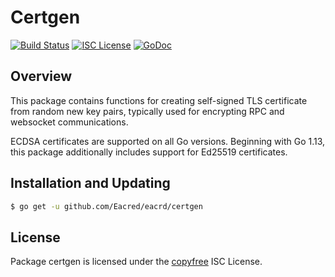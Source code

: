 Certgen
======

[![Build Status](https://github.com/Eacred/eacrd/workflows/Build%20and%20Test/badge.svg)](https://github.com/Eacred/eacrd/actions)
[![ISC License](https://img.shields.io/badge/license-ISC-blue.svg)](http://copyfree.org)
[![GoDoc](https://img.shields.io/badge/godoc-reference-blue.svg)](https://godoc.org/github.com/Eacred/eacrd/certgen)

## Overview

This package contains functions for creating self-signed TLS certificate from
random new key pairs, typically used for encrypting RPC and websocket
communications.

ECDSA certificates are supported on all Go versions.  Beginning with Go 1.13,
this package additionally includes support for Ed25519 certificates.

## Installation and Updating

```bash
$ go get -u github.com/Eacred/eacrd/certgen
```

## License

Package certgen is licensed under the [copyfree](http://copyfree.org) ISC
License.
